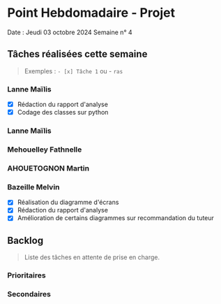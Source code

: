 # Point Hebdomadaire - Projet

Date : Jeudi 03 octobre 2024
Semaine n° 4

## Tâches réalisées cette semaine

> Exemples : `- [x] Tâche 1` ou - `ras`

### Lanne Maïlis
- [X] Rédaction du rapport d'analyse
- [X] Codage des classes sur python

### Lanne Maïlis

### Mehouelley Fathnelle

### AHOUETOGNON Martin

### Bazeille Melvin

- [X] Réalisation du diagramme d'écrans
- [X] Rédaction du rapport d'analyse
- [X] Amélioration de certains diagrammes sur recommandation du tuteur 

## Backlog

> Liste des tâches en attente de prise en charge.


### Prioritaires


### Secondaires
